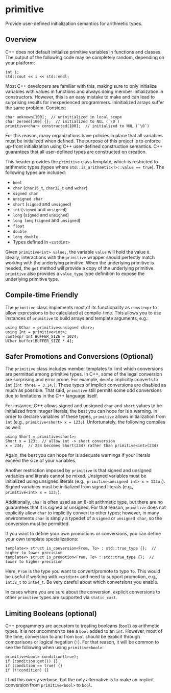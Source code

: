 # primitive
Provide user-defined initialization semantics for arithmetic types.

## Overview
C++ does not default initialize primitive variables in functions and classes. The output of the following code may be completely random, depending on your platform:

    int i;
    std::cout << i << std::endl;
    
Most C++ developers are familiar with this, making sure to only initialize variables with values in functions and always doing member initialization in constructors. However, this is an easy mistake to make and can lead to surprising results for inexperienced programmers. Ininitialized arrays suffer the same problem. Consider:

    char unknown[100];  // uninitialized in local scope
    char zeroed[100] {};  // initialized to NUL (`\0`)
    primitive<char> constructed[100];  // initialized to NUL (`\0`)
    
For this reason, many organizations have policies in place that all variables must be initialized when defined. The purpose of this project is to enforce up-front initialization using C++ user-defined construction semantics. C++ guarantees that all user-defined types are constructed on creation.

This header provides the `primitive` class template, which is restricted to arithmetic types (types where `std::is_arithmetic<T>::value == true`). The following types are included:

* `bool`
* `char` (`char16_t`, `char32_t` and `wchar`) 
* `signed char`
* `unsigned char`
* `short` (`signed` and `unsigned`)
* `int` (`signed` and `unsigned`)
* `long` (`signed` and `unsigned`)
* `long long` (`signed` and `unsigned`)
* `float`
* `double`
* `long double`
* Types defined in `<cstdint>`

Given `primitive<int> value;`, the variable `value` will hold the value `0`. Ideally, interactions with the `primitive` wrapper should perfectly match working with the underlying primitive. When the underlying primitive is needed, the `get` method will provide a copy of the underlying primitive. `primitive` also provides a `value_type` type definition to expose the underlying primitive type.

## Compile-time Friendly
The `primitive` class implements most of its functionality as `constexpr` to allow expressions to be calculated at compile-time. This allows you to use instances of `primitive` to build arrays and template arguments, e.g.:

    using UChar = primitive<unsigned char>;
    using Int = primitive<int>;
    contexpr Int BUFFER_SIZE = 1024; 
    UChar buffer[BUFFER_SIZE * 4];
    
## Safer Promotions and Conversions (Optional)
The `primitive` class includes member templates to limit which conversions are permitted among primitive types. In C++, some of the legal conversion are surprising and error prone. For example, `double` implicitly converts to `int` (`int three = 3.14;`). These types of implicit conversions are disabled as much as possible. That said, `primitive` still permits some odd conversions due to limitations in the C++ language itself.

For instance, C++ allows signed and unsigned `char` and `short` values to be initialized from integer literals; the best you can hope for is a warning. In order to declare variables of these types, `primitive` allows initialization from `int` (e.g., `primitive<short> x = 123;`). Unfortunately, the following compiles as well:

    using Short = primitive<short>;
    Short x = 123;  // allow int -> short conversion
    x = 234;  // 234 becomes Short(234) rather than primitive<int>(234)
    
Again, the best you can hope for is adequate warnings if your literals exceed the size of your variables.

Another restriction imposed by `primitive` is that signed and unsigned variables and literals cannot be mixed. Unsigned variables must be initialized using unsigned literals (e.g., `primitive<unsigned int> x = 123u;`). Signed variables must be initialized from signed literals (e.g., `primitive<int> x = 123;`).

Additionally, `char` is often used as an 8-bit arithmetic type, but there are no guarantees that it is signed or unsigned. For that reason, `primitive` does not explicitly allow `char` to implicitly convert to other types; however, in many environments `char` is simply a typedef of a `signed` or `unsigned char`, so the conversion must be permitted.

If you want to define your own promotions or conversions, you can define your own template specializations:

    template<> struct is_conversion<From, To> : std::true_type {};  // higher to lower precision
    template<> struct is_promotion<From, To> : std::true_type {};  // lower to higher precision
    
Here, `From` is the type you want to convert/promote to type `To`. This would be useful if working with `<cstdint>` and need to support promotion, e.g., `int32_t` to `int64_t`. Be very careful about which conversions you enable.

In cases where you are sure about the conversion, explicit conversions to other `primitive` types are supported via `static_cast`.

## Limiting Booleans (optional)
C++ programmers are accustom to treating booleans (`bool`) as arithmetic types. It is not uncommon to see a `bool` added to an `int`. However, most of the time, conversion to and from `bool` should be explicit through comparisons or logical negation (`!`). For that reason, it will be common to see the following when using `primitive<bool>`:

    primitive<bool> condition(true);
    if (condition.get()) {}
    if (condition == true) {}
    if (!!condition) {}
    
I find this overly verbose, but the only alternative is to make an implicit conversion from `primitive<bool>` to `bool`. 
